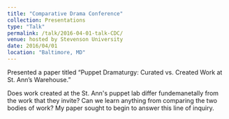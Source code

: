 ```yaml
---
title: "Comparative Drama Conference"
collection: Presentations
type: "Talk"
permalink: /talk/2016-04-01-talk-CDC/
venue: hosted by Stevenson University 
date: 2016/04/01
location: "Baltimore, MD"
---
```


Presented a paper titled “Puppet Dramaturgy: Curated vs. Created Work at St. Ann’s Warehouse.”

Does work created at the St. Ann's puppet lab differ fundemanetally from the work that they invite? Can we learn anything from comparing the two bodies of work? My paper sought to begin to answer this line of inquiry. 